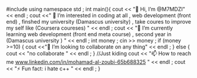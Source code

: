 #include <hello there>
using namespace std ;
int main(){
cout << "👋 Hi, I’m @M7MDZI" << endl ;
cout <<" 👀 I’m interested in coding at all , web development (front end) , finshed my university (Damascus university) , take coures to improve my self like (Coursera coureses) " << endl ;
cout << "🌱 I’m currently learning web development (front end meta course) , second year in (Damascus university ) " << endl ;
int money ;
cin >> money ;
if (money >=10)
{
cout <<"💞️ I’m looking to collaborate on any thing" << endl ;
}
else {
cout << "no collaborate " << endl ;
}
//Just kiding
cout << "📫 How to reach me www.linkedin.com/in/mohamad-al-zoubi-65b688325 " << endl ; 
 cout << "⚡ Fun fact:  i hate c++ " << endl ;
}
<!---
M7MDZI/M7MDZI is a ✨ special ✨ repository because its `README.md` (this file) appears on your GitHub profile.
You can click the Preview link to take a look at your changes.
--->
